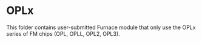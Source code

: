# OPLx
This folder contains user-submitted Furnace module that only use the OPLx series of FM chips (OPL, OPLL, OPL2, OPL3).
